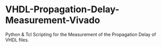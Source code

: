 # VHDL-Propagation-Delay-Measurement-Vivado
Python &amp; Tcl Scripting for the Measurement of the Propagation Delay of VHDL files.
